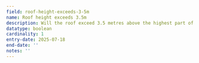 ```yaml
---
field: roof-height-exceeds-3-5m
name: Roof height exceeds 3.5m
description: Will the roof exceed 3.5 metres above the highest part of the existing roof
datatype: boolean
cardinality: 1
entry-date: 2025-07-18
end-date: ''
notes: ''
---
```

